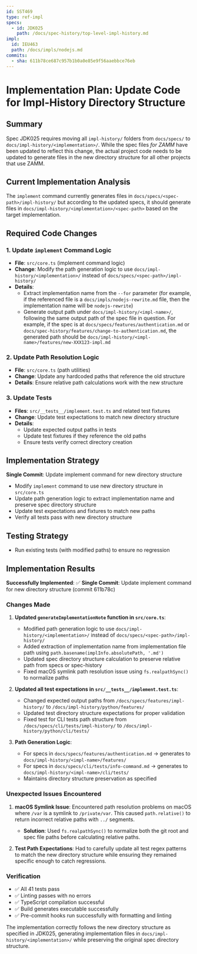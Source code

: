 ```yaml
---
id: SST469
type: ref-impl
specs:
  - id: JDK025
    path: /docs/spec-history/top-level-impl-history.md
impl:
  id: IEU463
  path: /docs/impls/nodejs.md
commits:
  - sha: 611b78ce687c957b1b0a0e85e9f56aaebbce76eb
---
```


# Implementation Plan: Update Code for Impl-History Directory Structure

## Summary

Spec JDK025 requires moving all `impl-history/` folders from `docs/specs/` to `docs/impl-history/<implementation>/`. While the spec files _for ZAMM_ have been updated to reflect this change, the actual project code needs to be updated to generate files in the new directory structure for all other projects that use ZAMM.

## Current Implementation Analysis

The `implement` command currently generates files in `docs/specs/<spec-path>/impl-history/` but according to the updated specs, it should generate files in `docs/impl-history/<implementation>/<spec-path>` based on the target implementation.

## Required Code Changes

### 1. Update `implement` Command Logic

- **File**: `src/core.ts` (implement command logic)
- **Change**: Modify the path generation logic to use `docs/impl-history/<implementation>/` instead of `docs/specs/<spec-path>/impl-history/`
- **Details**:
  - Extract implementation name from the `--for` parameter (for example, if the referenced file is a `docs/impls/nodejs-rewrite.md` file, then the implementation name will be `nodejs-rewrite`)
  - Generate output path under `docs/impl-history/<impl-name>/`, following the same output path of the spec file in question. For example, if the spec is at `docs/specs/features/authentication.md` or `docs/spec-history/features/change-to-authentication.md`, the generated path should be `docs/impl-history/<impl-name>/features/new-XXX123-impl.md`

### 2. Update Path Resolution Logic

- **File**: `src/core.ts` (path utilities)
- **Change**: Update any hardcoded paths that reference the old structure
- **Details**: Ensure relative path calculations work with the new structure

### 3. Update Tests

- **Files**: `src/__tests__/implement.test.ts` and related test fixtures
- **Change**: Update test expectations to match new directory structure
- **Details**:
  - Update expected output paths in tests
  - Update test fixtures if they reference the old paths
  - Ensure tests verify correct directory creation

## Implementation Strategy

**Single Commit**: Update implement command for new directory structure

- Modify `implement` command to use new directory structure in `src/core.ts`
- Update path generation logic to extract implementation name and preserve spec directory structure
- Update test expectations and fixtures to match new paths
- Verify all tests pass with new directory structure

## Testing Strategy

- Run existing tests (with modified paths) to ensure no regression

## Implementation Results

**Successfully Implemented**: ✅ **Single Commit**: Update implement command for new directory structure (commit 611b78c)

### Changes Made

1. **Updated `generateImplementationNote` function in `src/core.ts`**:
   - Modified path generation logic to use `docs/impl-history/<implementation>/` instead of `docs/specs/<spec-path>/impl-history/`
   - Added extraction of implementation name from implementation file path using `path.basename(implInfo.absolutePath, '.md')`
   - Updated spec directory structure calculation to preserve relative path from specs or spec-history
   - Fixed macOS symlink path resolution issue using `fs.realpathSync()` to normalize paths

2. **Updated all test expectations in `src/__tests__/implement.test.ts`**:
   - Changed expected output paths from `/docs/specs/features/impl-history/` to `/docs/impl-history/python/features/`
   - Updated test directory structure expectations for proper validation
   - Fixed test for CLI tests path structure from `/docs/specs/cli/tests/impl-history/` to `/docs/impl-history/python/cli/tests/`

3. **Path Generation Logic**:
   - For specs in `docs/specs/features/authentication.md` → generates to `docs/impl-history/<impl-name>/features/`
   - For specs in `docs/specs/cli/tests/info-command.md` → generates to `docs/impl-history/<impl-name>/cli/tests/`
   - Maintains directory structure preservation as specified

### Unexpected Issues Encountered

1. **macOS Symlink Issue**: Encountered path resolution problems on macOS where `/var` is a symlink to `/private/var`. This caused `path.relative()` to return incorrect relative paths with `../` segments.
   - **Solution**: Used `fs.realpathSync()` to normalize both the git root and spec file paths before calculating relative paths.

2. **Test Path Expectations**: Had to carefully update all test regex patterns to match the new directory structure while ensuring they remained specific enough to catch regressions.

### Verification

- ✅ All 41 tests pass
- ✅ Linting passes with no errors
- ✅ TypeScript compilation successful
- ✅ Build generates executable successfully
- ✅ Pre-commit hooks run successfully with formatting and linting

The implementation correctly follows the new directory structure as specified in JDK025, generating implementation files in `docs/impl-history/<implementation>/` while preserving the original spec directory structure.
